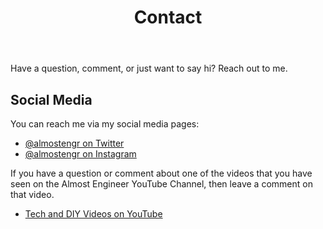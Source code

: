 ﻿---
description: Information about this blog and Kenny Robinson.
title: Contact
---

Have a question, comment, or just want to say hi? Reach out to me.

## Social Media

You can reach me via my social media pages:

* <a href="https://twitter.com/almostengr" target="_blank">@almostengr on Twitter</a>
* <a href="https://instagram.com/almostengr" target="_blank">@almostengr on Instagram</a>

If you have a question or comment about one of the videos that you have seen on the
Almost Engineer YouTube Channel, then leave a comment on that video.

* <a href="https://www.youtube.com/channel/UC4HCouBLtXD1j1U_17aBqig?sub_confirmation=1" target="_blank">Tech and DIY Videos on YouTube</a>
